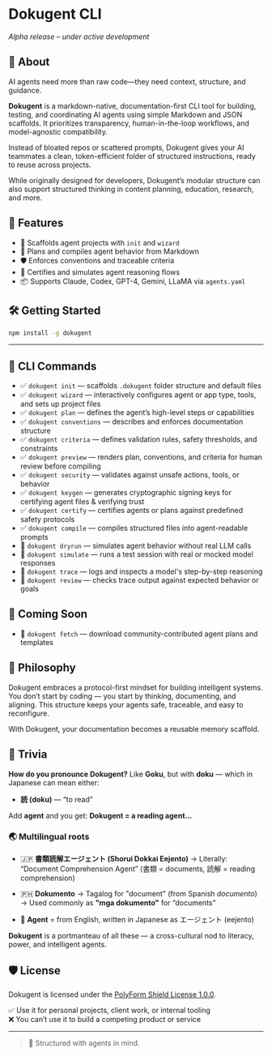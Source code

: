 # Dokugent CLI

*Alpha release – under active development*

## 🧬 About

AI agents need more than raw code—they need context, structure, and guidance.

**Dokugent** is a markdown-native, documentation-first CLI tool for building, testing, and coordinating AI agents using simple Markdown and JSON scaffolds. It prioritizes transparency, human-in-the-loop workflows, and model-agnostic compatibility.

Instead of bloated repos or scattered prompts, Dokugent gives your AI teammates a clean, token-efficient folder of structured instructions, ready to reuse across projects.

While originally designed for developers, Dokugent’s modular structure can also support structured thinking in content planning, education, research, and more.

## 🚀 Features

- 📁 Scaffolds agent projects with `init` and `wizard`
- 🧠 Plans and compiles agent behavior from Markdown
- 🛡️ Enforces conventions and traceable criteria
- 🔐 Certifies and simulates agent reasoning flows
- 📦 Supports Claude, Codex, GPT-4, Gemini, LLaMA via `agents.yaml`

## 🛠 Getting Started

```bash
npm install -g dokugent
```

---

## 🔧 CLI Commands

- ✅ `dokugent init` — scaffolds `.dokugent` folder structure and default files
- ✅ `dokugent wizard` — interactively configures agent or app type, tools, and sets up project files
- ✅ `dokugent plan` — defines the agent’s high-level steps or capabilities
- ✅ `dokugent conventions` — describes and enforces documentation structure
- ✅ `dokugent criteria` — defines validation rules, safety thresholds, and constraints
- ✅ `dokugent preview` — renders plan, conventions, and criteria for human review before compiling
- ✅ `dokugent security` — validates against unsafe actions, tools, or behavior
- ✅ `dokugent keygen` — generates cryptographic signing keys for certifying agent files & verifying trust
- ✅ `dokugent certify` — certifies agents or plans against predefined safety protocols
- ✅ `dokugent compile` — compiles structured files into agent-readable prompts
- 🔲 `dokugent dryrun` — simulates agent behavior without real LLM calls
- 🔲 `dokugent simulate` — runs a test session with real or mocked model responses
- 🔲 `dokugent trace` — logs and inspects a model's step-by-step reasoning
- 🔲 `dokugent review` — checks trace output against expected behavior or goals

## 🧪 Coming Soon

- 🔲 `dokugent fetch` — download community-contributed agent plans and templates

## 🧱 Philosophy

Dokugent embraces a protocol-first mindset for building intelligent systems. You don’t start by coding — you start by thinking, documenting, and aligning. This structure keeps your agents safe, traceable, and easy to reconfigure.

With Dokugent, your documentation becomes a reusable memory scaffold.

## 📣 Trivia

**How do you pronounce Dokugent?**
Like **Goku**, but with **doku** — which in Japanese can mean either:

- **読 (doku)** — “to read”

Add **agent** and you get:
**Dokugent = a reading agent…**

### 🌏 Multilingual roots

- 🇯🇵 **書類読解エージェント (Shorui Dokkai Eejento)**
  → Literally: “Document Comprehension Agent”
  (書類 = documents, 読解 = reading comprehension)

- 🇵🇭 **Dokumento**
  → Tagalog for "document" (from Spanish *documento*)
  → Used commonly as **"mga dokumento"** for “documents”

- 🤖 **Agent** = from English, written in Japanese as エージェント (eejento)

**Dokugent** is a portmanteau of all these — a cross-cultural nod to literacy, power, and intelligent agents.

## 🛡 License

Dokugent is licensed under the [PolyForm Shield License 1.0.0](https://polyformproject.org/licenses/shield/1.0.0/).

✅ Use it for personal projects, client work, or internal tooling  
❌ You can’t use it to build a competing product or service

---

> 🧠 Structured with agents in mind.
